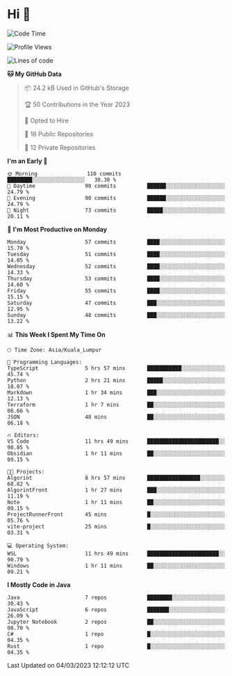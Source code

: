 <h1>Hi 👋</h1>

<!--START_SECTION:waka-->
![Code Time](http://img.shields.io/badge/Code%20Time-34%20hrs%2045%20mins-blue)

![Profile Views](http://img.shields.io/badge/Profile%20Views-166-blue)

![Lines of code](https://img.shields.io/badge/From%20Hello%20World%20I%27ve%20Written-537.3%20thousand%20lines%20of%20code-blue)

**🐱 My GitHub Data** 

> 📦 24.2 kB Used in GitHub's Storage 
 > 
> 🏆 50 Contributions in the Year 2023
 > 
> 💼 Opted to Hire
 > 
> 📜 18 Public Repositories 
 > 
> 🔑 12 Private Repositories 
 > 
**I'm an Early 🐤** 

```text
🌞 Morning                110 commits         ████████░░░░░░░░░░░░░░░░░   30.30 % 
🌆 Daytime                90 commits          ██████░░░░░░░░░░░░░░░░░░░   24.79 % 
🌃 Evening                90 commits          ██████░░░░░░░░░░░░░░░░░░░   24.79 % 
🌙 Night                  73 commits          █████░░░░░░░░░░░░░░░░░░░░   20.11 % 
```
📅 **I'm Most Productive on Monday** 

```text
Monday                   57 commits          ████░░░░░░░░░░░░░░░░░░░░░   15.70 % 
Tuesday                  51 commits          ████░░░░░░░░░░░░░░░░░░░░░   14.05 % 
Wednesday                52 commits          ████░░░░░░░░░░░░░░░░░░░░░   14.33 % 
Thursday                 53 commits          ████░░░░░░░░░░░░░░░░░░░░░   14.60 % 
Friday                   55 commits          ████░░░░░░░░░░░░░░░░░░░░░   15.15 % 
Saturday                 47 commits          ███░░░░░░░░░░░░░░░░░░░░░░   12.95 % 
Sunday                   48 commits          ███░░░░░░░░░░░░░░░░░░░░░░   13.22 % 
```


📊 **This Week I Spent My Time On** 

```text
🕑︎ Time Zone: Asia/Kuala_Lumpur

💬 Programming Languages: 
TypeScript               5 hrs 57 mins       ███████████░░░░░░░░░░░░░░   45.74 % 
Python                   2 hrs 21 mins       █████░░░░░░░░░░░░░░░░░░░░   18.07 % 
Markdown                 1 hr 34 mins        ███░░░░░░░░░░░░░░░░░░░░░░   12.13 % 
Terraform                1 hr 7 mins         ██░░░░░░░░░░░░░░░░░░░░░░░   08.66 % 
JSON                     48 mins             ██░░░░░░░░░░░░░░░░░░░░░░░   06.18 % 

🔥 Editors: 
VS Code                  11 hrs 49 mins      ███████████████████████░░   90.85 % 
Obsidian                 1 hr 11 mins        ██░░░░░░░░░░░░░░░░░░░░░░░   09.15 % 

🐱‍💻 Projects: 
Algorint                 8 hrs 57 mins       █████████████████░░░░░░░░   68.82 % 
AlgorintFront            1 hr 27 mins        ███░░░░░░░░░░░░░░░░░░░░░░   11.19 % 
Note                     1 hr 11 mins        ██░░░░░░░░░░░░░░░░░░░░░░░   09.15 % 
ProjectRunnerFront       45 mins             █░░░░░░░░░░░░░░░░░░░░░░░░   05.76 % 
vite-project             25 mins             █░░░░░░░░░░░░░░░░░░░░░░░░   03.31 % 

💻 Operating System: 
WSL                      11 hrs 49 mins      ███████████████████████░░   90.79 % 
Windows                  1 hr 11 mins        ██░░░░░░░░░░░░░░░░░░░░░░░   09.21 % 
```

**I Mostly Code in Java** 

```text
Java                     7 repos             ████████░░░░░░░░░░░░░░░░░   30.43 % 
JavaScript               6 repos             ███████░░░░░░░░░░░░░░░░░░   26.09 % 
Jupyter Notebook         2 repos             ██░░░░░░░░░░░░░░░░░░░░░░░   08.70 % 
C#                       1 repo              █░░░░░░░░░░░░░░░░░░░░░░░░   04.35 % 
Rust                     1 repo              █░░░░░░░░░░░░░░░░░░░░░░░░   04.35 % 
```




 Last Updated on 04/03/2023 12:12:12 UTC
<!--END_SECTION:waka-->
